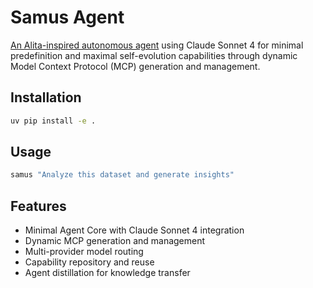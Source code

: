 # Samus Agent

[An Alita-inspired autonomous agent](https://www.arxiv.org/abs/2505.20286?utm_source=substack&utm_medium=email) using Claude Sonnet 4 for minimal predefinition and maximal self-evolution capabilities through dynamic Model Context Protocol (MCP) generation and management.

## Installation

```bash
uv pip install -e .
```

## Usage

```bash
samus "Analyze this dataset and generate insights"
```

## Features

- Minimal Agent Core with Claude Sonnet 4 integration
- Dynamic MCP generation and management
- Multi-provider model routing
- Capability repository and reuse
- Agent distillation for knowledge transfer